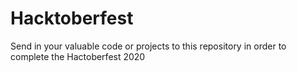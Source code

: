 # Hacktoberfest
Send in your valuable code or projects to this repository in order to complete the Hactoberfest 2020
